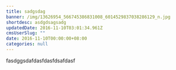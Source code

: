 ```yaml
---
title: sadgsdag
banner: /img/13626954_566745386831008_6014529837038286129_n.jpg
shortdesc: asdgdsagsadg
updatedDate: 2016-11-10T03:01:34.961Z
cmsUserSlug: ""
date: 2016-11-10T00:00:00+08:00
categories: null
---
```


fasdggsdafdasfdasfdsafdasf